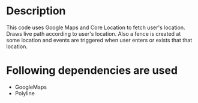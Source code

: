 # Description
This code uses Google Maps and Core Location to fetch user's location. Draws live path according to user's location. Also a fence is created at some location and events are triggered when user enters or exists that that location.
# Following dependencies are used
- GoogleMaps
- Polyline
